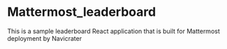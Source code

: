 # Mattermost_leaderboard
This is a sample leaderboard React application that is built for Mattermost deployment by Navicrater
